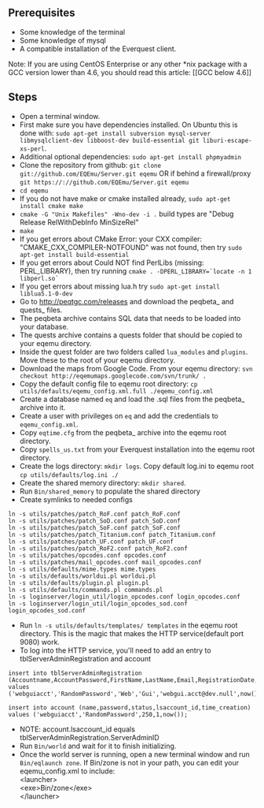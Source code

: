 Prerequisites
-------------

* Some knowledge of the terminal
* Some knowledge of mysql
* A compatible installation of the Everquest client.

Note:  If you are using CentOS Enterprise or any other *nix package with a GCC version lower than 4.6, you should read this article: [[GCC below 4.6]]

Steps
-----

* Open a terminal window.
* First make sure you have dependencies installed. On Ubuntu this is done with: `sudo apt-get install subversion mysql-server libmysqlclient-dev libboost-dev build-essential git liburi-escape-xs-perl`.
* Additional optional dependencies: `sudo apt-get install phpmyadmin`
* Clone the repository from github: `git clone git://github.com/EQEmu/Server.git eqemu` 
   OR if behind a firewall/proxy `git https://://github.com/EQEmu/Server.git eqemu`
* `cd eqemu`
* If you do not have make or cmake installed already, `sudo apt-get install cmake make`
* `cmake -G "Unix Makefiles" -Wno-dev -i .`  build types are "Debug Release RelWithDebInfo MinSizeRel"
* `make`
* If you get errors about CMake Error: your CXX compiler: "CMAKE_CXX_COMPILER-NOTFOUND" was not found, then try  `sudo apt-get install build-essential`
* If you get errors about Could NOT find PerlLibs (missing: PERL_LIBRARY), then try running ``cmake . -DPERL_LIBRARY=`locate -n 1 libperl.so` ``
* If you get errors about missing lua.h try `sudo apt-get install liblua5.1-0-dev`
* Go to http://peqtgc.com/releases and download the peqbeta_ and quests_ files.
* The peqbeta archive contains SQL data that needs to be loaded into your database.
* The quests archive contains a quests folder that should be copied to your eqemu directory.
* Inside the quest folder are two folders called `lua_modules` and `plugins`. Move these to the root of your eqemu directory.
* Download the maps from Google Code. From your eqemu directory: `svn checkout http://eqemumaps.googlecode.com/svn/trunk/ .`
* Copy the default config file to eqemu root directory: `cp utils/defaults/eqemu_config.xml.full ./eqemu_config.xml`
* Create a database named `eq` and load the .sql files from the peqbeta_ archive into it. 
* Create a user with privileges on `eq` and add the credentials to `eqemu_config.xml`.
* Copy `eqtime.cfg` from the peqbeta_ archive into the eqemu root directory.
* Copy `spells_us.txt` from your Everquest installation into the eqemu root directory.
* Create the logs directory: `mkdir logs`. 
    Copy default log.ini to eqemu root `cp utils/defaults/log.ini ./`
* Create the shared memory directory: `mkdir shared`.
* Run `Bin/shared_memory` to populate the shared directory
* Create symlinks to needed configs
~~~ 
ln -s utils/patches/patch_RoF.conf patch_RoF.conf
ln -s utils/patches/patch_SoD.conf patch_SoD.conf
ln -s utils/patches/patch_SoF.conf patch_SoF.conf
ln -s utils/patches/patch_Titanium.conf patch_Titanium.conf
ln -s utils/patches/patch_UF.conf patch_UF.conf
ln -s utils/patches/patch_RoF2.conf patch_RoF2.conf
ln -s utils/patches/opcodes.conf opcodes.conf
ln -s utils/patches/mail_opcodes.conf mail_opcodes.conf
ln -s utils/defaults/mime.types mime.types
ln -s utils/defaults/worldui.pl worldui.pl
ln -s utils/defaults/plugin.pl plugin.pl
ln -s utils/defaults/commands.pl commands.pl
ln -s loginserver/login_util/login_opcodes.conf login_opcodes.conf
ln -s loginserver/login_util/login_opcodes_sod.conf login_opcodes_sod.conf
~~~

* Run `ln -s utils/defaults/templates/ templates` in the eqemu root directory.  This is the magic that makes the HTTP service(default port 9080) work.
* To log into the HTTP service, you'll need to add an entry to tblServerAdminRegistration and account
~~~
insert into tblServerAdminRegistration (Accountname,AccountPassword,FirstName,LastName,Email,RegistrationDate,RegistrationIPAddr)
values ('webguiacct','RandomPassword','Web','Gui','webgui.acct@dev.null',now(),'127.0.0.1');

insert into account (name,password,status,lsaccount_id,time_creation)
values ('webguiacct','RandomPassword',250,1,now());
~~~
* NOTE: account.lsaccount_id equals tblServerAdminRegistration.ServerAdminID
* Run `Bin/world` and wait for it to finish initializing.
* Once the world server is running, open a new terminal window and run `Bin/eqlaunch zone`. If Bin/zone is not in your path, you can edit your eqemu_config.xml to include:<br />
\<launcher><br />
\<exe>Bin/zone\</exe><br />
\</launcher><br />